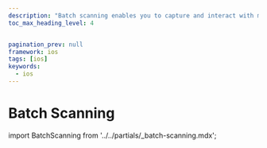 ```yaml
---
description: "Batch scanning enables you to capture and interact with multiple barcodes simultaneously, making it ideal for inventory management, retail, and logistics applications."
toc_max_heading_level: 4


pagination_prev: null
framework: ios
tags: [ios]
keywords:
  - ios
---
```


# Batch Scanning

import BatchScanning from '../../partials/_batch-scanning.mdx';

<BatchScanning/>